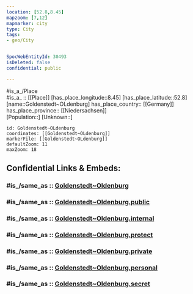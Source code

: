 ```yaml
---
location: [52.8,8.45] 
mapzoom: [7,12] 
mapmarker: city 
type: City
tags:
- geo/City


SpocWebEntityId: 30493
isDeleted: false
confidential: public

---
```

#is_a_/Place  
#is_a_ :: [[Place]] 
[has_place_longitude::8.45] 
[has_place_latitude::52.8] 
[name::Goldenstedt~OLdenburg] 
has_place_country:: [[Germany]]  
has_place_province:: [[Niedersachsen]]  
[Population::] 
[Unknown::] 


```leaflet
id: Goldenstedt~OLdenburg
coordinates: [[Goldenstedt~OLdenburg]] 
markerFile: [[Goldenstedt~OLdenburg]] 
defaultZoom: 11 
maxZoom: 18
```


## Confidential Links & Embeds: 

### #is_/same_as :: [Goldenstedt~Oldenburg](/_Standards/Earth/Continent/Europe/Europe~Central/Germany/Germany~West/Niedersachsen/counties~Niedersachsen/Vechta/cities~Vechta/Goldenstedt/boroughs~Goldenstedt/Goldenstedt~Oldenburg.md) 

### #is_/same_as :: [Goldenstedt~Oldenburg.public](/_public/Earth/Continent/Europe/Europe~Central/Germany/Germany~West/Niedersachsen/counties~Niedersachsen/Vechta/cities~Vechta/Goldenstedt/boroughs~Goldenstedt/Goldenstedt~Oldenburg.public.md) 

### #is_/same_as :: [Goldenstedt~Oldenburg.internal](/_internal/Earth/Continent/Europe/Europe~Central/Germany/Germany~West/Niedersachsen/counties~Niedersachsen/Vechta/cities~Vechta/Goldenstedt/boroughs~Goldenstedt/Goldenstedt~Oldenburg.internal.md) 

### #is_/same_as :: [Goldenstedt~Oldenburg.protect](/_protect/Earth/Continent/Europe/Europe~Central/Germany/Germany~West/Niedersachsen/counties~Niedersachsen/Vechta/cities~Vechta/Goldenstedt/boroughs~Goldenstedt/Goldenstedt~Oldenburg.protect.md) 

### #is_/same_as :: [Goldenstedt~Oldenburg.private](/_private/Earth/Continent/Europe/Europe~Central/Germany/Germany~West/Niedersachsen/counties~Niedersachsen/Vechta/cities~Vechta/Goldenstedt/boroughs~Goldenstedt/Goldenstedt~Oldenburg.private.md) 

### #is_/same_as :: [Goldenstedt~Oldenburg.personal](/_personal/Earth/Continent/Europe/Europe~Central/Germany/Germany~West/Niedersachsen/counties~Niedersachsen/Vechta/cities~Vechta/Goldenstedt/boroughs~Goldenstedt/Goldenstedt~Oldenburg.personal.md) 

### #is_/same_as :: [Goldenstedt~Oldenburg.secret](/_secret/Earth/Continent/Europe/Europe~Central/Germany/Germany~West/Niedersachsen/counties~Niedersachsen/Vechta/cities~Vechta/Goldenstedt/boroughs~Goldenstedt/Goldenstedt~Oldenburg.secret.md)

